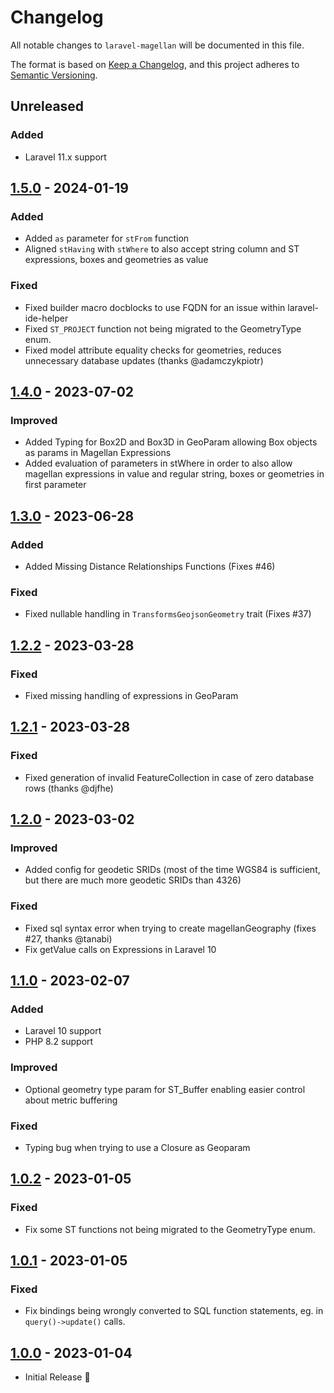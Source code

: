 # Changelog

All notable changes to `laravel-magellan` will be documented in this file.  

The format is based on [Keep a Changelog](https://keepachangelog.com/en/1.0.0/),
and this project adheres to [Semantic Versioning](https://semver.org/spec/v2.0.0.html).

## Unreleased

### Added
- Laravel 11.x support

## [1.5.0](https://github.com/clickbar/laravel-magellan/tree/1.5.0) - 2024-01-19

### Added
- Added `as` parameter for `stFrom` function
- Aligned `stHaving` with `stWhere` to also accept string column and ST expressions, boxes and geometries as value

### Fixed
- Fixed builder macro docblocks to use FQDN for an issue within laravel-ide-helper
- Fixed `ST_PROJECT` function not being migrated to the GeometryType enum.
- Fixed model attribute equality checks for geometries, reduces unnecessary database updates (thanks @adamczykpiotr)

## [1.4.0](https://github.com/clickbar/laravel-magellan/tree/1.4.0) - 2023-07-02

### Improved
- Added Typing for Box2D and Box3D in GeoParam allowing Box objects as params in Magellan Expressions
- Added evaluation of parameters in stWhere in order to also allow magellan expressions in value and regular string, boxes or geometries in first parameter

## [1.3.0](https://github.com/clickbar/laravel-magellan/tree/1.3.0) - 2023-06-28

### Added
- Added Missing Distance Relationships Functions (Fixes #46)

### Fixed
- Fixed nullable handling in `TransformsGeojsonGeometry` trait (Fixes #37)

## [1.2.2](https://github.com/clickbar/laravel-magellan/tree/1.2.2) - 2023-03-28

### Fixed
- Fixed missing handling of expressions in GeoParam

## [1.2.1](https://github.com/clickbar/laravel-magellan/tree/1.2.1) - 2023-03-28

### Fixed
- Fixed generation of invalid FeatureCollection in case of zero database rows (thanks @djfhe)

## [1.2.0](https://github.com/clickbar/laravel-magellan/tree/1.2.0) - 2023-03-02

### Improved
- Added config for geodetic SRIDs (most of the time WGS84 is sufficient, but there are much more geodetic SRIDs than 4326)

### Fixed
- Fixed sql syntax error when trying to create magellanGeography (fixes #27, thanks @tanabi)
- Fix getValue calls on Expressions in Laravel 10

## [1.1.0](https://github.com/clickbar/laravel-magellan/tree/1.1.0) - 2023-02-07

### Added
- Laravel 10 support
- PHP 8.2 support

### Improved
- Optional geometry type param for ST_Buffer enabling easier control about metric buffering 

### Fixed
- Typing bug when trying to use a Closure as Geoparam

## [1.0.2](https://github.com/clickbar/laravel-magellan/tree/1.0.2) - 2023-01-05

### Fixed
- Fix some ST functions not being migrated to the GeometryType enum.

## [1.0.1](https://github.com/clickbar/laravel-magellan/tree/1.0.1) - 2023-01-05

### Fixed
- Fix bindings being wrongly converted to SQL function statements, eg. in `query()->update()` calls.

## [1.0.0](https://github.com/clickbar/laravel-magellan/tree/1.0.0) - 2023-01-04

- Initial Release 🎉
